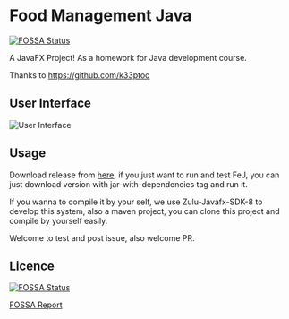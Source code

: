 # Food Management Java

[![FOSSA Status](https://app.fossa.com/api/projects/git%2Bgithub.com%2Fviewv%2FFeJ.svg?type=shield)](https://app.fossa.com/projects/git%2Bgithub.com%2Fviewv%2FFeJ?ref=badge_shield)

A JavaFX Project! As a homework for Java development course.

Thanks to https://github.com/k33ptoo 

## User Interface

![User Interface](https://cdn.jsdelivr.net/gh/viewv/Pico/img/20191213110923.png)

## Usage

Download release from [here](https://github.com/viewv/FeJ/releases), if you just want to run and test FeJ, you can just download version with jar-with-dependencies tag and run it.

If you wanna to compile it by your self, we use Zulu-Javafx-SDK-8 to develop this system, also a maven project, you can clone this project and compile by yourself easily.

Welcome to test and post issue, also welcome PR.

## Licence

[![FOSSA Status](https://app.fossa.com/api/projects/git%2Bgithub.com%2Fviewv%2FFeJ.svg?type=large)](https://app.fossa.com/projects/git%2Bgithub.com%2Fviewv%2FFeJ?ref=badge_large)

[FOSSA Report](https://app.fossa.com/attribution/a560840e-8168-4f39-9353-1d6e17139c14)